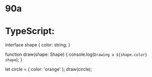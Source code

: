 # 90a
# TypeScript:
interface shape {
  color: string;
}

function draw(shape: Shape) {
  console.log(`Drawing a ${shape.color} shape`);
}

let circle = { color: 'orange' };
draw(circle);

